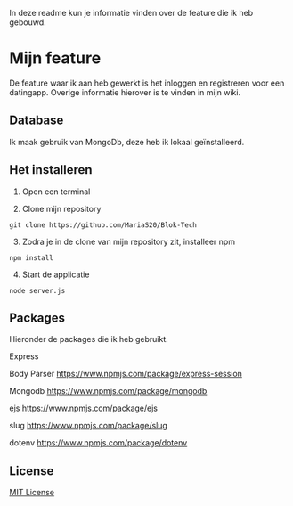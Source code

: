 In deze readme kun je informatie vinden over de feature die ik heb gebouwd.

# Mijn feature
De feature waar ik aan heb gewerkt is het inloggen en registreren voor een datingapp. Overige informatie hierover is te vinden in mijn wiki. 

## Database
Ik maak gebruik van MongoDb, deze heb ik lokaal geïnstalleerd. 

## Het installeren 

1. Open een terminal

2. Clone mijn repository 
```
git clone https://github.com/MariaS20/Blok-Tech 
```

3. Zodra je in de clone van mijn repository zit, installeer npm 
```
npm install
```

4. Start de applicatie
```
node server.js
```

## Packages
Hieronder de packages die ik heb gebruikt.

Express

Body Parser https://www.npmjs.com/package/express-session

Mongodb     https://www.npmjs.com/package/mongodb

ejs         https://www.npmjs.com/package/ejs

slug        https://www.npmjs.com/package/slug

dotenv      https://www.npmjs.com/package/dotenv

## License

[MIT License](https://github.com/MariaS20/Blok-Tech/blob/master/LICENSE.md)
